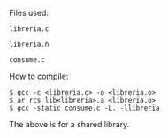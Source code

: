 Files used:

`libreria.c`

`libreria.h`

`consume.c`

How to compile:

```
$ gcc -c <libreria.c> -o <libreria.o>
$ ar rcs lib<libreria>.a <libreria.o>
$ gcc -static consume.c -L. -llibreria
```

The above is for a shared library.